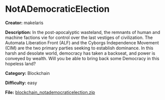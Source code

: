 # NotADemocraticElection

**Creator:** makelaris

**Description:** In the post-apocalyptic wasteland, the remnants of human and machine factions vie for control over the last vestiges of civilization. The Automata Liberation Front (ALF) and the Cyborgs Independence Movement (CIM) are the two primary parties seeking to establish dominance. In this harsh and desolate world, democracy has taken a backseat, and power is conveyed by wealth. Will you be able to bring back some Democracy in this hopeless land?

**Category:** Blockchain

**Difficulty:** easy

**File:** [blockchain_notademocraticelection.zip](blockchain_notademocraticelection.zip)

